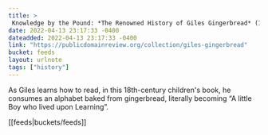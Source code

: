 ```yaml
---
title: > 
 Knowledge by the Pound: *The Renowned History of Giles Gingerbread* (1768)
date: 2022-04-13 23:17:33 -0400
dateadded: 2022-04-13 23:17:33 -0400
link: "https://publicdomainreview.org/collection/giles-gingerbread"
bucket: feeds
layout: urlnote
tags: ["history"]
--- 
```

As Giles learns how to read, in this 18th-century children's book, he consumes an alphabet baked from gingerbread, literally becoming “A little Boy who lived upon Learning”.
 <!-- end excerpt --> 
<div class='bucket'>[[feeds|buckets/feeds]]</div> 
